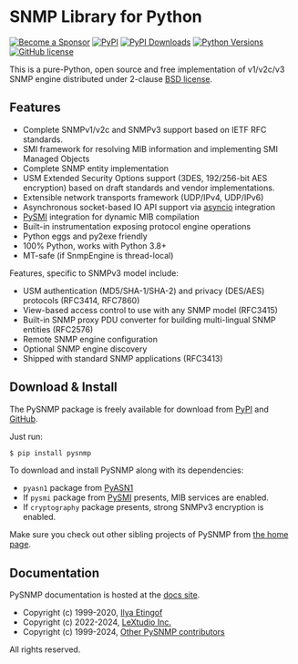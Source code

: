 
SNMP Library for Python
=======================

[![Become a Sponsor](https://img.shields.io/badge/Become%20a%20Sponsor-lextudio-orange.svg?style=for-readme)](https://github.com/sponsors/lextudio)
[![PyPI](https://img.shields.io/pypi/v/pysnmp.svg)](https://pypi.python.org/pypi/pysnmp)
[![PyPI Downloads](https://img.shields.io/pypi/dd/pysnmp)](https://pypi.python.org/pypi/pysnmp/)
[![Python Versions](https://img.shields.io/pypi/pyversions/pysnmp.svg)](https://pypi.python.org/pypi/pysnmp/)
[![GitHub license](https://img.shields.io/badge/license-BSD-blue.svg)](https://raw.githubusercontent.com/lextudio/pysnmp/master/LICENSE.rst)

This is a pure-Python, open source and free implementation of v1/v2c/v3
SNMP engine distributed under 2-clause
[BSD license](https://www.pysnmp.com/pysnmp/license.html).

Features
--------

* Complete SNMPv1/v2c and SNMPv3 support based on IETF RFC standards.
* SMI framework for resolving MIB information and implementing SMI
  Managed Objects
* Complete SNMP entity implementation
* USM Extended Security Options support (3DES, 192/256-bit AES encryption)
  based on draft standards and vendor implementations.
* Extensible network transports framework (UDP/IPv4, UDP/IPv6)
* Asynchronous socket-based IO API support
  via [asyncio](https://docs.python.org/3/library/asyncio.html) integration
* [PySMI](https://www.pysnmp.com/pysmi/) integration for dynamic MIB
  compilation
* Built-in instrumentation exposing protocol engine operations
* Python eggs and py2exe friendly
* 100% Python, works with Python 3.8+
* MT-safe (if SnmpEngine is thread-local)

Features, specific to SNMPv3 model include:

* USM authentication (MD5/SHA-1/SHA-2) and privacy (DES/AES) protocols
  (RFC3414, RFC7860)
* View-based access control to use with any SNMP model (RFC3415)
* Built-in SNMP proxy PDU converter for building multi-lingual
  SNMP entities (RFC2576)
* Remote SNMP engine configuration
* Optional SNMP engine discovery
* Shipped with standard SNMP applications (RFC3413)

Download & Install
------------------

The PySNMP package is freely available for download from
[PyPI](https://pypi.python.org/pypi/pysnmp) and
[GitHub](https://github.com/lextudio/pysnmp.git).

Just run:

```bash
$ pip install pysnmp
```

To download and install PySNMP along with its dependencies:

* `pyasn1` package from [PyASN1](https://pyasn1.readthedocs.io)
* If `pysmi` package from [PySMI](https://www.pysnmp.com/pysmi/) presents,
  MIB services are enabled.
* If `cryptography` package presents, strong SNMPv3 encryption is enabled.

Make sure you check out other sibling projects of PySNMP from
[the home page](https://www.pysnmp.com/).

Documentation
-------------

PySNMP documentation is hosted at the [docs site](https://www.pysnmp.com/pysnmp/).

* Copyright (c) 1999-2020, [Ilya Etingof](https://lists.openstack.org/pipermail/openstack-discuss/2022-August/030062.html)
* Copyright (c) 2022-2024, [LeXtudio Inc.](mailto:support@lextudio.com)
* Copyright (c) 1999-2024, [Other PySNMP contributors](https://github.com/lextudio/pysnmp/THANKS.txt)

All rights reserved.
